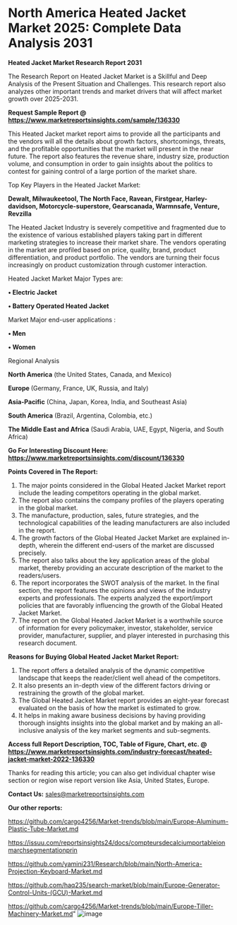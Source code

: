 # North America Heated Jacket Market 2025: Complete Data Analysis 2031

<strong>Heated Jacket Market Research Report 2031</strong>

The Research Report on Heated Jacket Market is a Skillful and Deep Analysis of the Present Situation and Challenges. This research report also analyzes other important trends and market drivers that will affect market growth over 2025-2031.

<strong>Request Sample Report @ <a href=https://www.marketreportsinsights.com/sample/136330>https://www.marketreportsinsights.com/sample/136330</a></strong>

This Heated Jacket market report aims to provide all the participants and the vendors will all the details about growth factors, shortcomings, threats, and the profitable opportunities that the market will present in the near future. The report also features the revenue share, industry size, production volume, and consumption in order to gain insights about the politics to contest for gaining control of a large portion of the market share.

Top Key Players in the Heated Jacket Market:

<strong>Dewalt, Milwaukeetool, The North Face, Ravean, Firstgear, Harley-davidson, Motorcycle-superstore, Gearscanada, Warmnsafe, Venture, Revzilla</strong>

The Heated Jacket Industry is severely competitive and fragmented due to the existence of various established players taking part in different marketing strategies to increase their market share. The vendors operating in the market are profiled based on price, quality, brand, product differentiation, and product portfolio. The vendors are turning their focus increasingly on product customization through customer interaction.

Heated Jacket Market Major Types are:

<strong>• Electric Jacket

• Battery Operated Heated Jacket</strong>

Market Major end-user applications :

<strong>• Men

• Women</strong>

Regional Analysis

</u><strong><b>North America</b></strong> (the United States, Canada, and Mexico)

<strong><b>Europe </b></strong>(Germany, France, UK, Russia, and Italy)

<strong><b>Asia-Pacific</b></strong> (China, Japan, Korea, India, and Southeast Asia)

<strong><b>South America</b></strong> (Brazil, Argentina, Colombia, etc.)

<strong><b>The Middle East and Africa</b></strong> (Saudi Arabia, UAE, Egypt, Nigeria, and South Africa)

<strong>Go For Interesting Discount Here: <a href=https://www.marketreportsinsights.com/discount/136330>https://www.marketreportsinsights.com/discount/136330</a></strong>

<strong>Points Covered in The Report:</strong>
<ol>
  <li>The major points considered in the Global Heated Jacket Market report include the leading competitors operating in the global market.</li>
  <li>The report also contains the company profiles of the players operating in the global market.</li>
  <li>The manufacture, production, sales, future strategies, and the technological capabilities of the leading manufacturers are also included in the report.</li>
  <li>The growth factors of the Global Heated Jacket Market are explained in-depth, wherein the different end-users of the market are discussed precisely.</li>
  <li>The report also talks about the key application areas of the global market, thereby providing an accurate description of the market to the readers/users.</li>
  <li>The report incorporates the SWOT analysis of the market. In the final section, the report features the opinions and views of the industry experts and professionals. The experts analyzed the export/import policies that are favorably influencing the growth of the Global Heated Jacket Market.</li>
  <li>The report on the Global Heated Jacket Market is a worthwhile source of information for every policymaker, investor, stakeholder, service provider, manufacturer, supplier, and player interested in purchasing this research document.</li>
</ol>
<strong>Reasons for Buying Global Heated Jacket Market Report:</strong>

<ol>
  <li>The report offers a detailed analysis of the dynamic competitive landscape that keeps the reader/client well ahead of the competitors.</li>
  <li>It also presents an in-depth view of the different factors driving or restraining the growth of the global market.</li>
  <li>The Global Heated Jacket Market report provides an eight-year forecast evaluated on the basis of how the market is estimated to grow.</li>
  <li>It helps in making aware business decisions by having providing thorough insights insights into the global market and by making an all-inclusive analysis of the key market segments and sub-segments.</li>
</ol>
<strong>Access full Report Description, TOC, Table of Figure, Chart, etc. @ <a href=https://www.marketreportsinsights.com/industry-forecast/heated-jacket-market-2022-136330>https://www.marketreportsinsights.com/industry-forecast/heated-jacket-market-2022-136330</a></strong>


Thanks for reading this article; you can also get individual chapter wise section or region wise report version like Asia, United States, Europe.

<strong>Contact Us:</strong>
sales@marketreportsinsights.com

<strong>Our other reports:</strong>

<a href=https://github.com/cargo4256/Market-trends/blob/main/Europe-Aluminum-Plastic-Tube-Market.md>https://github.com/cargo4256/Market-trends/blob/main/Europe-Aluminum-Plastic-Tube-Market.md</a>

<a href=https://issuu.com/reportsinsights24/docs/compteursdecalciumportableionmarchsegmentationprin>https://issuu.com/reportsinsights24/docs/compteursdecalciumportableionmarchsegmentationprin</a>

<a href=https://github.com/yamini231/Research/blob/main/North-America-Projection-Keyboard-Market.md>https://github.com/yamini231/Research/blob/main/North-America-Projection-Keyboard-Market.md</a>

<a href=https://github.com/haq235/search-market/blob/main/Europe-Generator-Control-Units-(GCU)-Market.md>https://github.com/haq235/search-market/blob/main/Europe-Generator-Control-Units-(GCU)-Market.md</a>

<a href=https://github.com/cargo4256/Market-trends/blob/main/Europe-Tiller-Machinery-Market.md>https://github.com/cargo4256/Market-trends/blob/main/Europe-Tiller-Machinery-Market.md</a>"
![image](https://github.com/user-attachments/assets/74b96b12-5c76-4467-9a40-99a9ac0fb97d)
